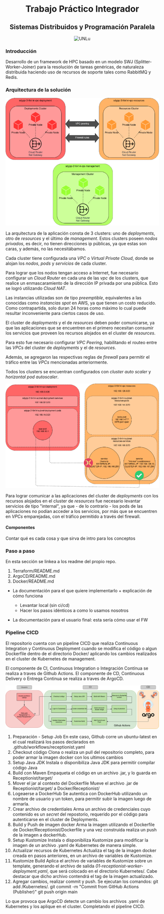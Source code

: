 <h1 align="center">Trabajo Práctico Integrador </h1>
<h2 align="center">Sistemas Distribuidos y Programación Paralela</h2>

<p align="center">
<img src="https://www.universidades.com.ar/logos/original/logo-universidad-nacional-de-lujan.png" alt="UNLu">
</p>

### Introducción

Desarrollo de un framework de HPC basado en un modelo SWJ (Splitter-Worker-Joiner) para la resolución de tareas genéricas,
de naturaleza distribuida haciendo uso de recursos de soporte tales como RabbitMQ y Redis.  

### Arquitectura de la solución
![GraficoArquitectura](Imagenes/ideas-final-sdypp-Arquitectura.png)

La arquitectura de la aplicación consta de 3 clusters: uno de *deployments*, otro de *resources* y el último de *management*. Estos clusters poseen *nodos privados*, es decir, no tienen direcciones ip públicas, ya que estas son caras, y además, no las necesitábamos. 

Cada cluster tiene configurada una *VPC* o *Virtual Private Cloud*, donde se alojan los *nodos*, *pods* y *servicios* de cada cluster.

Para lograr que los nodos tengan acceso a Internet, fue necesario configurar un *Cloud Router* en cada una de las *vpc* de los clusters, que realice un enmascaramiento de la dirección IP privada por una pública. Esto se logró utilizando *Cloud NAT*.

Las instancias utilizadas son de tipo *preemptible*, equivalentes a las conocidas como *instancias spot* en AWS, ya que tienen un costo reducido. Como contrapartida, solo duran 24 horas como máximo lo cual puede resultar inconveniente para ciertos casos de uso.

El cluster de *deployments* y el de *resources* deben poder comunicarse, ya que las aplicaciones que se encuentren en el primero necesitan consumir los servicios que proveen los recursos alojados en el cluster de *resources*.

Para esto fue necesario configurar *VPC Peering*, habilitando el routeo entre las *VPCs* del cluster de *deployments* y el de *resources*.

Además, se agregaron las respectivas reglas de *firewall* para permitir el tráfico entre las *VPCs* mencionadas anteriormente.

Todos los clusters se encuentran configurados con *cluster auto scaler* y *horizontal pod autoscaler*.

![GraficoComunicacion](Imagenes/ideas-final-sdypp-ServiciosInternos.png)

Para lograr comunicar a las aplicaciones del cluster de *deployments* con los recursos alojados en el cluster de *resources* fue necesario levantar servicios de tipo "internal", ya que - de lo contrario - los pods de las aplicaciones no podían acceder a los servicios, por más que se encuentren en *VPCs* emparejadas, con el tráfico permitido a través del firewall.

#### Componentes 

Contar qué es cada cosa y que sirva de intro para los conceptos


### Paso a paso

En esta sección se linkea a los readme del propio repo. 

1. Terraform/README.md
2. ArgoCD/README.md
3. Docker/README.md 

- La documentación para el que quiere implementarlo + explicación de cómo funciona 
    - Levantar local (sin ci/cd)
    - Hacer los pasos idénticos a como lo usamos nosotros


- La documentación para el usuario final: esta sería cómo usar el FW

### Pipeline CICD

El repositorio cuenta con un pipeline CICD que realiza Continuous Integration y Continuous Deployment cuando se modifica el código o algun Dockerfile dentro de el directorio Docker/ aplicando los cambios realizados en el cluster de Kubernetes de management.

El componente de CI, Continuous Integration o Integración Contínua se realiza a traves de Github Actions.
El componente de CD, Continuous Delivery o Entrega Continua se realiza a traves de ArgoCD.

![GraficoCICD](Imagenes/ideas-final-sdypp-Github-Actions.png)


1. Preparación - Setup Job
En este caso, Github corre un ubuntu-latest en el cual realizará los pasos declarados en .github/workflows/receptionist.yaml
2. Checkout código
Clona o realiza un pull del repositorio completo, para poder armar la imagen docker con los ultimos cambios
3. Setup Java JDK
Instala o disponibiliza Java JDK para permitir compilar código Java
4. Build con Maven
Empaqueta el código en un archivo .jar, y lo guarda en Receptionist/target/
5. Mover el jar al contexto del Dockerfile
Mueve el archivo .jar de Receptionist/target/ a Docker/Receptionist/
6. Logeaerse a DockerHub
Se autentica con DockerHub utilizando un nombre de usuario y un token, para permitir subir la imagen luego de armarla.
7. Crear archivo de credentiales
Arma un archivo de credenciales cuyo contenido es un *secret* del repostorio, requerido por el código para autenticarse en el cluster de Deployments.
8. Build y Push de imagen docker
Arma la imagen utilizando el Dockerfile de Docker/Receptionist/Dockerfile y una vez construida realiza un push de la imagen a dockerHub.
9. Setup Kustomize
Instala o disponibiliza Kustomize para modificar la imagen de un archivo .yaml de Kubernetes de manera simple.
10. Actualizar recursos de Kubernetes
Actualiza el tag de la imagen docker creada en pasos anteriores, en un archivo de variables de Kustomize.
11. Kustomize Build
Aplica el archivo de variables de Kustomize sobre un template, generando el archivo de salida *01-receptionist-worker-deployment.yaml*, que será colocado en el directorio Kubernetes/. Cabe destacar que dicho archivo contendrá el tag de la imagen actualizado.
12. Agregar cambios, realizar commit y push.
Se ejecutan los comandos:
git add /Kubernetes/.
git commit -m "Commit from GitHub Actions (Publisher)"
git push origin main

Lo que provoca que ArgoCD detecte un cambio los archivos .yaml de Kubernetes y los aplique en el cluster. Completando el pipeline CICD.

